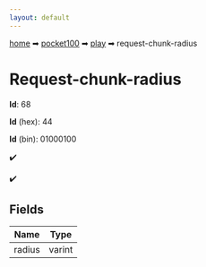 ```yaml
---
layout: default
---
```


[home](/) ➡ [pocket100](/protocol/pocket100) ➡ [play](/protocol/pocket100/play) ➡ request-chunk-radius

# Request-chunk-radius

**Id**: 68

**Id** (hex): 44

**Id** (bin): 01000100

✔️

✔️

## Fields

Name | Type
---|---
radius | varint

